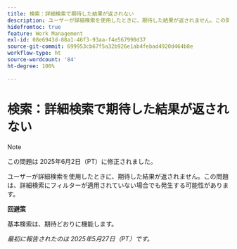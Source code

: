 ```yaml
---
title: 検索：詳細検索で期待した結果が返されない
description: ユーザーが詳細検索を使用したときに、期待した結果が返されません。この問題は、詳細検索にフィルターが適用されていない場合でも発生する可能性があります。
hidefromtoc: true
feature: Work Management
exl-id: 08e6943d-88a1-46f3-93aa-f4e567990d37
source-git-commit: 699953cb67f5a32b926e1ab4febad4920d464b8e
workflow-type: ht
source-wordcount: '84'
ht-degree: 100%

---
```


# 検索：詳細検索で期待した結果が返されない

>[!NOTE]
>
>この問題は 2025年6月2日（PT）に修正されました。

ユーザーが詳細検索を使用したときに、期待した結果が返されません。この問題は、詳細検索にフィルターが適用されていない場合でも発生する可能性があります。

**回避策**

基本検索は、期待どおりに機能します。

_最初に報告されたのは 2025年5月27日（PT）です。_
